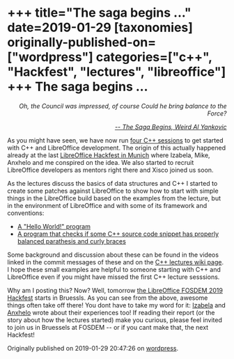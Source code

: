 +++
title="The saga begins ..."
date=2019-01-29
[taxonomies]
originally-published-on=["wordpress"]
categories=["c++", "Hackfest", "lectures", "libreoffice"]
+++
The saga begins ...
===================

<p style="text-align:right;"><em>Oh, the Council was impressed, of course</em>
<em>Could he bring balance to the Force?</em></p>
<p style="text-align:right;"><em><a href="https://www.youtube.com/watch?v=S8lNmnzs64U">-- The Saga Begins, Weird Al Yankovic</a></em></p>
As you might have seen, we have now run <a href="https://blog.documentfoundation.org/blog/2019/01/22/coming-up-on-24-january-next-c-workshop-set-and-maps/">four C++ sessions</a> to get started with C++ and LibreOffice development. The origin of this actually happened already at the last <a href="https://wiki.documentfoundation.org/Hackfest/Muenchen2018">LibreOffice Hackfest in Munich</a> where Izabela, Mike, Anxhelo and me conspired on the idea. We also started to recruit LibreOffice developers as mentors right there and Xisco joined us soon.

As the lectures discuss the basics of data structures and C++ I started to create some patches against LibreOffice to show how to start with simple things in the LibreOffice build based on the examples from the lecture, but in the environment of LibreOffice and with some of its framework and conventions:
<ul>
	<li><a href="https://gerrit.libreoffice.org/#/c/65125/">A "Hello World!" program</a></li>
	<li><a href="https://gerrit.libreoffice.org/#/c/66977/">A program that checks if some C++ source code snippet has properly balanced parathesis and curly braces</a></li>
</ul>
Some background and discussion about these can be found in the videos linked in the commit messages of these and on the <a href="https://wiki.documentfoundation.org/Events/C%2B%2BLectures">C++ lectures wiki page</a>. I hope these small examples are helpful to someone starting with C++ and LibreOffice even if you might have missed the first C++ lecture sesssions.

Why am I posting this? Now? Well, tomorrow <a href="https://wiki.documentfoundation.org/Events/2019/FOSDEM#Hackfest">the LibreOffice FOSDEM 2019 Hackfest</a> starts in Bruessls. As you can see from the above, awesome things often take off there! You dont have to take my word for it: <a href="https://forum.openlabs.cc/t/my-personal-experience-on-getting-involved-with-libreoffice-community/1477">Izabela</a> and <a href="https://lushka.al/libreoffice-hackfest-munich/">Anxhelo</a> wrote about their experiences too! If reading their report (or the story about how the lectures started) make you curious, please feel invited to join us in Bruessels at FOSDEM -- or if you cant make that, the next Hackfest!

Originally published on 2019-01-29 20:47:26 on [wordpress](https://skyfromme.wordpress.com/2019/01/29/the-saga-begins/).
